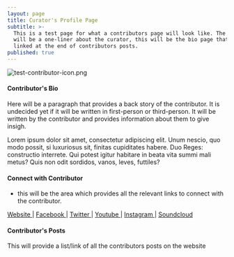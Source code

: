 ```yaml
---
layout: page
title: Curator's Profile Page
subtitle: >-
  This is a test page for what a contributors page will look like. The subtitle
  will be a one-liner about the curator, this will be the bio page that will be
  linked at the end of contributors posts.
published: true
---
```


![test-contributor-icon.png]({{site.baseurl}}/img/test-contributor-icon.png)


#### Contributor's Bio

Here will be a paragraph that provides a back story of the contributor. It is undecided yet if it will be written in first-person or third-person. It will be written by the contributor and provides information about them to give insigh.

Lorem ipsum dolor sit amet, consectetur adipiscing elit. Unum nescio, quo modo possit, si luxuriosus sit, finitas cupiditates habere. Duo Reges: constructio interrete. Qui potest igitur habitare in beata vita summi mali metus? Quis non odit sordidos, vanos, leves, futtiles?


#### Connect with Contributor

* this will be the area which provides all the relevant links to connect with the contributor. 

<a class="fa fa-globe" href="http://www./" target="_blank"> Website </a> |
<a class="fa fa-facebook" href="https://www.facebook.com/" target="_blank"> Facebook </a> |
<a class="fa fa-twitter" href="https://twitter.com/" target="_blank"> Twitter </a> |
<a class="fa fa-youtube" href="https://www.youtube.com/" target="_blank"> Youtube </a> |
<a class="fa fa-instagram" href="https://www.instagram.com/" target="_blank"> Instagram </a> |
<a class="fa fa-soundcloud" href="https://soundcloud.com/" target="_blank"> Soundcloud </a> 


#### Contributor's Posts

This will provide a list/link of all the contributors posts on the website
